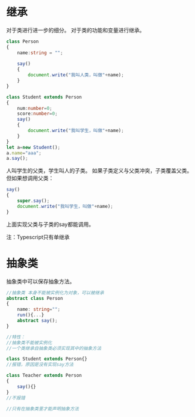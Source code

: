 # 继承

对于类进行进一步的细分。
对于类的功能和变量进行继承。

```typescript
class Person
{
	name:string = "";
	
	say()
	{
		document.write("我叫人类，叫做"+name);
	}
}

class Student extends Person
{
	num:number=0;
	score:number=0;
	say()
	{
		document.write("我叫学生，叫做"+name);
	}
}
let a=new Student();
a.name="aaa";
a.say();
```

人叫学生的父类，学生叫人的子类。
如果子类定义与父类冲突，子类覆盖父类。
但如果想调用父类：

```typescript
say()
{
	super.say();
	document.write("我叫学生，叫做"+name);
}
```

上面实现父类与子类的say都能调用。

注：Typescript只有单继承

# 抽象类

抽象类中可以保存抽象方法。

```typescript
//抽象类 本身不能被实例化为对象，可以被继承
abstract class Person
{
	name: string="";
	run(){...}
	abstract say();
}

//特性：
//抽象类不能被实例化
//一个类继承自抽象类必须实现其中的抽象方法

class Student extends Person{}
//报错，原因是没有实现say方法

class Teacher extends Person
{
	say(){}
}
//不报错

//只有在抽象类里才能声明抽象方法
```
